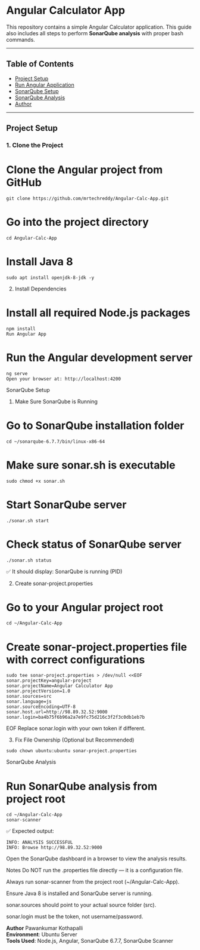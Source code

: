 # Angular Calculator App

This repository contains a simple Angular Calculator application. This guide also includes all steps to perform **SonarQube analysis** with proper bash commands.

---

## Table of Contents

- [Project Setup](#project-setup)
- [Run Angular Application](#run-angular-application)
- [SonarQube Setup](#sonarqube-setup)
- [SonarQube Analysis](#sonarqube-analysis)
- [Author](#author)

---

## Project Setup

### 1. Clone the Project


# Clone the Angular project from GitHub
```
git clone https://github.com/mrtechreddy/Angular-Calc-App.git
```
# Go into the project directory
```
cd Angular-Calc-App
```

# Install Java 8

```
sudo apt install openjdk-8-jdk -y

```
2. Install Dependencies
# Install all required Node.js packages
```
npm install
Run Angular App
```

# Run the Angular development server
```
ng serve
Open your browser at: http://localhost:4200
```
SonarQube Setup
1. Make Sure SonarQube is Running

# Go to SonarQube installation folder
```
cd ~/sonarqube-6.7.7/bin/linux-x86-64

```

# Make sure sonar.sh is executable

```
sudo chmod +x sonar.sh
```

# Start SonarQube server
```
./sonar.sh start
```

# Check status of SonarQube server
```
./sonar.sh status
```

✅ It should display: SonarQube is running (PID)

2. Create sonar-project.properties

# Go to your Angular project root
```
cd ~/Angular-Calc-App
```

# Create sonar-project.properties file with correct configurations

```
sudo tee sonar-project.properties > /dev/null <<EOF
sonar.projectKey=angular-project
sonar.projectName=Angular Calculator App
sonar.projectVersion=1.0
sonar.sources=src
sonar.language=js
sonar.sourceEncoding=UTF-8
sonar.host.url=http://98.89.32.52:9000
sonar.login=ba4b75f6b96a2a7e9fc75d216c3f2f3c0db1eb7b

```
EOF
Replace sonar.login with your own token if different.

3. Fix File Ownership (Optional but Recommended)

```
sudo chown ubuntu:ubuntu sonar-project.properties

```
SonarQube Analysis


# Run SonarQube analysis from project root

```
cd ~/Angular-Calc-App
sonar-scanner

```

✅ Expected output:


```
INFO: ANALYSIS SUCCESSFUL
INFO: Browse http://98.89.32.52:9000
```
Open the SonarQube dashboard in a browser to view the analysis results.

Notes
Do NOT run the .properties file directly — it is a configuration file.

Always run sonar-scanner from the project root (~/Angular-Calc-App).

Ensure Java 8 is installed and SonarQube server is running.

sonar.sources should point to your actual source folder (src).

sonar.login must be the token, not username/password.

**Author**
Pawankumar Kothapalli  
**Environment**: Ubuntu Server   
**Tools Used**: Node.js, Angular, SonarQube 6.7.7, SonarQube Scanner